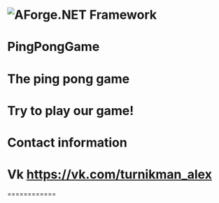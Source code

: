 ![AForge.NET Framework](https://pp.vk.me/c608017/v608017480/5e30/DQsUUyZz1Ww.jpg)
===
PingPongGame
============
The ping pong game
===

Try to play our game!
============
Contact information
===
Vk https://vk.com/turnikman_alex
============

============
